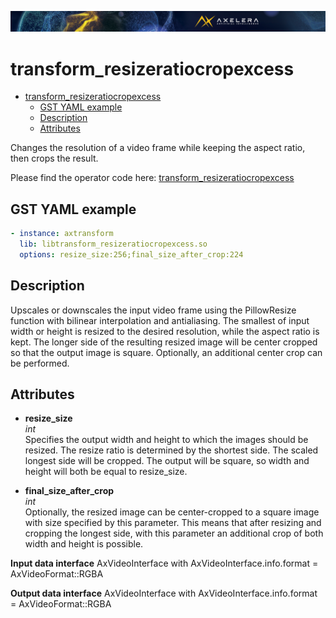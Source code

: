 ![](/docs/images/Ax_Page_Banner_2500x168_01.png)
# transform_resizeratiocropexcess

- [transform\_resizeratiocropexcess](#transform_resizeratiocropexcess)
  - [GST YAML example](#gst-yaml-example)
  - [Description](#description)
  - [Attributes](#attributes)

Changes the resolution of a video frame while keeping the aspect ratio, then
crops the result.

Please find the operator code here:
[transform_resizeratiocropexcess](/operators/src/AxTransformResizeRatioCropExcess.cpp)

## GST YAML example

```yaml
- instance: axtransform
  lib: libtransform_resizeratiocropexcess.so
  options: resize_size:256;final_size_after_crop:224
```

## Description
Upscales or downscales the input video frame using the PillowResize function
with bilinear interpolation and antialiasing. The smallest of input width or
height is resized to the desired resolution, while the aspect ratio is kept.
The longer side of the resulting resized image will be center cropped so that
the output image is square. Optionally, an additional center crop can be
performed.

## Attributes
*   **resize\_size**<br>
    *int*<br>
    Specifies the output width and height to which the images should be resized.
    The resize ratio is determined by the shortest side. The scaled longest side
    will be cropped. The output will be square, so width and height will both be
    equal to resize\_size.

*   **final\_size\_after\_crop**<br>
    *int*<br>
    Optionally, the resized image can be center-cropped to a square image with
    size specified by this parameter. This means that after resizing and
    cropping the longest side, with this parameter an additional crop of both
    width and height is possible.

**Input data interface** AxVideoInterface with AxVideoInterface.info.format =
AxVideoFormat::RGBA

**Output data interface** AxVideoInterface with AxVideoInterface.info.format =
AxVideoFormat::RGBA
